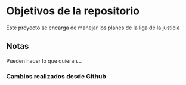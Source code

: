 # Objetivos de la repositorio

Este proyecto se encarga de manejar los planes de la liga de la justicia


## Notas
Pueden hacer lo que quieran...

### Cambios realizados desde Github
